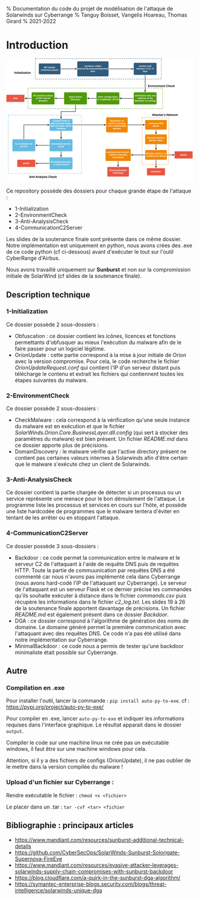 % Documentation du code du projet de modélisation de l'attaque de Solarwinds sur Cyberrange
% Tanguy Boisset, Vangelis Hoareau, Thomas Girard
% 2021-2022


# Introduction

![Description générale de Sunburst](../img/sunburst.png)

Ce repository possède des dossiers pour chaque grande étape de l'attaque :

* 1-Initialization
* 2-EnvironmentCheck
* 3-Anti-AnalysisCheck
* 4-CommunicationC2Server

Les slides de la soutenance finale sont présente dans ce même dossier. Notre implémentation est uniquement en python, nous avons crées des .exe de ce code python (cf ci-dessous) avant d'exécuter le tout sur l'outil CyberRange d'Airbus.

Nous avons travaillé uniquement sur **Sunburst** et non sur la compromission initiale de SolarWind (cf slides de la soutenance finale).


## Description technique


### 1-Initialization

Ce dossier possède 2 sous-dossiers :

* Obfuscation : ce dossier contient les icônes, licences et fonctions permettants d'obfusquer au mieux l'exécution du malware afin de le faire passer pour un logiciel légitime.
* OrionUpdate : cette partie correspond à la mise à jour initiale de Orion avec la version compromise. Pour cela, le code recherche le fichier *OrionUpdateRequest.conf* qui contient l'IP d'un serveur distant puis télécharge le contenu et extrait les fichiers qui contiennent toutes les étapes suivantes du malware.


### 2-EnvironmentCheck

Ce dossier possède 2 sous-dossiers :

* CheckMalware : cela correspond à la vérification qu'une seule instance du malware est en exécution et que le fichier *SolarWinds.Orion.Core.BusinessLayer.dll.config* (qui sert à stocker des paramètres du malware) est bien présent. Un fichier *README.md* dans ce dossier apporte plus de précisions.
* DomainDiscovery : le malware vérifie que l'active directory présent ne contient pas certaines valeurs internes à Solarwinds afin d'être certain que le malware s'exécute chez un client de Solarwinds.

### 3-Anti-AnalysisCheck

Ce dossier contient la partie chargée de détecter si un processus ou un service représente une menace pour le bon déroulement de l'attaque. Le programme liste les processus et services en cours sur l'hôte, et possède une liste hardcodée de programmes que le malware tentera d'éviter en tentant de les arrêter ou en stoppant l'attaque.

### 4-CommunicationC2Server

Ce dossier possède 3 sous-dossiers :

* Backdoor : ce code permet la communication entre le malware et le serveur C2 de l'attaquant à l'aide de requête DNS puis de requêtes HTTP. Toute la partie de commuunication par requêtes DNS a été commenté car nous n'avons pas implémenté cela dans Cyberrange (nous avons hard-codé l'IP de l'attaquant sur Cyberrange). Le serveur de l'attaquant est un serveur Flask et ce dernier précise les commandes qu'ils souhaite exécuter à distance dans le fichier *commands.csv* puis récupère les informations dans le fichier *c2_log.txt*. Les slides 19 à 26 de la soutenance finale apportent davantage de précisions. Un fichier *README.md* est également présent dans ce dossier *Backdoor*.
* DGA : ce dossier correspond à l'algorithme de génération des noms de domaine. Le domaine généré permet la première communication avec l'attaquant avec des requêtes DNS. Ce code n'a pas été utilisé dans notre implémentation sur Cyberrange.
* MinimalBackdoor : ce code nous a permis de tester qu'une backdoor minimaliste était possible sur Cyberrange.



## Autre

### Compilation en .exe

Pour installer l'outil, lancer la commande : `pip install auto-py-to-exe`. cf : https://pypi.org/project/auto-py-to-exe/

Pour compiler en .exe, lancer `auto-py-to-exe` et indiquer les informations requises dans l'interface graphique. Le résultat apparait dans le dossier `output`.

Compiler le code sur une machine linux ne crée pas un exécutable windows, il faut être sur une machine windows pour cela.

Attention, si il y a des fichiers de configs (OrionUpdate), il ne pas oublier de le mettre dans la version compilée du malware !


### Upload d'un fichier sur Cyberrange :

Rendre exécutable le fichier : `chmod +x <fichier>`

Le placer dans un .tar : `tar -cvf <tar> <fichier`

## Bibliographie : principaux articles
- <https://www.mandiant.com/resources/sunburst-additional-technical-details>
- <https://github.com/CyberSecOps/SolarWinds-Sunburst-Solorigate-Supernova-FireEye>
- <https://www.mandiant.com/resources/evasive-attacker-leverages-solarwinds-supply-chain-compromises-with-sunburst-backdoor>
- <https://blog.cloudflare.com/a-quirk-in-the-sunburst-dga-algorithm/>
- <https://symantec-enterprise-blogs.security.com/blogs/threat-intelligence/solarwinds-unique-dga>

